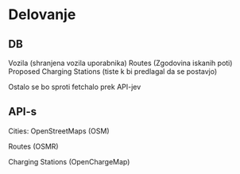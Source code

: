 # Delovanje

## DB

Vozila (shranjena vozila uporabnika)
Routes (Zgodovina iskanih poti)
Proposed Charging Stations (tiste k bi predlagal da se postavjo)

Ostalo se bo sproti fetchalo prek API-jev

## API-s

Cities: OpenStreetMaps (OSM)

Routes (OSMR)

Charging Stations (OpenChargeMap)